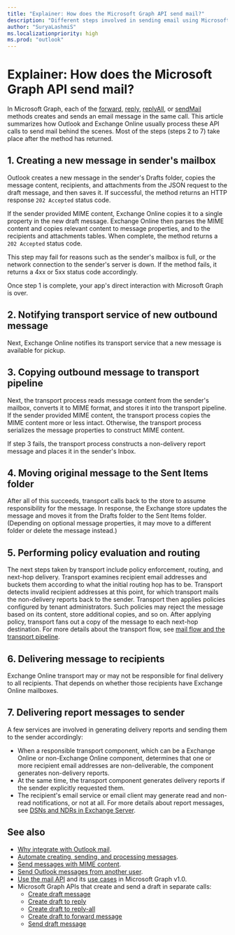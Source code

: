 ```yaml
---
title: "Explainer: How does the Microsoft Graph API send mail?"
description: "Different steps involved in sending email using Microsoft Graph API till delivery."
author: "SuryaLashmiS"
ms.localizationpriority: high
ms.prod: "outlook"
---
```


# Explainer: How does the Microsoft Graph API send mail?
In Microsoft Graph, each of the [forward](/graph/api/message-forward), [reply](/graph/api/message-reply), [replyAll](/graph/api/message-replyAll), or [sendMail](/graph/api/user-sendmail) methods creates and sends an email message in the same call. This article summarizes how Outlook and Exchange Online usually process these API calls to send mail behind the scenes. Most of the steps (steps 2 to 7) take place after the method has returned.


## 1. Creating a new message in sender's mailbox
Outlook creates a new message in the sender's Drafts folder, copies the message content, recipients, and attachments from the JSON request to the draft message, and
then saves it. If successful, the method returns an HTTP response `202 Accepted` status code.

If the sender provided MIME content, Exchange Online copies it to a single property in the new draft message. Exchange Online then parses the MIME content and copies relevant content to message properties, and to the recipients and attachments tables. When complete, the method returns a `202 Accepted` status code.

This step may fail for reasons such as the sender's mailbox is full, or the network connection to the sender's server is down. If the method fails, it returns a 4xx or 5xx status code accordingly.

Once step 1 is complete, your app's direct interaction with Microsoft Graph is over.

## 2. Notifying transport service of new outbound message
Next, Exchange Online notifies its transport service that a new message is available for pickup.

## 3. Copying outbound message to transport pipeline
Next, the transport process reads message content from the sender's mailbox, converts it to MIME format, and stores it into the transport pipeline. If the sender
provided MIME content, the transport process copies the MIME content more or less intact. Otherwise, the transport process serializes the message properties to construct MIME content.

If step 3 fails, the transport process constructs a non-delivery report message and places it in the sender's Inbox.

## 4. Moving original message to the Sent Items folder
After all of this succeeds, transport calls back to the store to assume responsibility for the message. In response, the Exchange store updates the message and
moves it from the Drafts folder to the Sent Items folder. (Depending on optional message properties, it may move to a different folder or delete the message instead.)

## 5. Performing policy evaluation and routing
The next steps taken by transport include policy enforcement, routing, and next-hop delivery. Transport examines recipient email addresses and buckets them according
to what the initial routing hop has to be. Transport detects invalid recipient addresses at this point, for which transport mails the non-delivery reports back to the
sender. Transport then applies policies configured by tenant administrators. Such policies may reject the message based on its content, store additional copies, and
so on. After applying policy, transport fans out a copy of the message to each next-hop destination. For more details about the transport flow, see [mail flow
and the transport pipeline](/Exchange/mail-flow/mail-flow?view=exchserver-2019&viewFallbackFrom=exchonline-ww).

## 6. Delivering message to recipients
Exchange Online transport may or may not be responsible for final delivery to all recipients. That depends on whether those recipients have Exchange Online mailboxes.

## 7. Delivering report messages to sender
A few services are involved in generating delivery reports and sending them to the sender accordingly:
- When a responsible transport component, which can be a Exchange Online or non-Exchange Online component, determines that one or more recipient email
addresses are non-deliverable, the component generates non-delivery reports.
- At the same time, the transport component generates delivery reports if the sender explicitly requested them.
- The recipient's email service or email client may generate read and non-read notifications, or not at all.
For more details about report messages, see [DSNs and NDRs in Exchange Server](/exchange/mail-flow/non-delivery-reports-and-bounce-messages/non-delivery-reports-and-bounce-messages?view=exchserver-2019).


## See also
- [Why integrate with Outlook mail](outlook-mail-concept-overview.md).
- [Automate creating, sending, and processing messages](outlook-create-send-messages.md).
- [Send messages with MIME content](outlook-send-mime-message.md).
- [Send Outlook messages from another user](outlook-send-mail-from-other-user.md).
- [Use the mail API](/graph/api/resources/mail-api-overview) and its [use cases](/graph/api/resources/mail-api-overview#common-use-cases) in Microsoft Graph v1.0.
- Microsoft Graph APIs that create and send a draft in separate calls:
  - [Create draft message](/graph/api/user-post-messages)
  - [Create draft to reply](/graph/api/message-createreply)
  - [Create draft to reply-all](/graph/api/message-createreplyall)
  - [Create draft to forward message](/graph/api/message-createforward)
  - [Send draft message](/graph/api/message-send)
